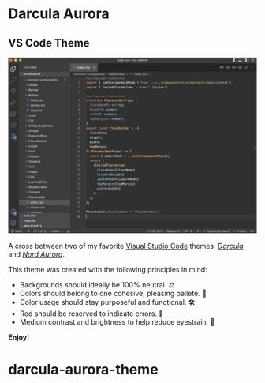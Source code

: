 # Darcula Aurora
## VS Code Theme

![Darcula Aroura screenshot](darcula-aurora.png "Darcula Aroura")

A cross between two of my favorite [Visual Studio Code](https://code.visualstudio.com/) themes: [_Darcula_](https://marketplace.visualstudio.com/items?itemName=rokoroku.vscode-theme-darcula) and [_Nord Aurora_](https://marketplace.visualstudio.com/items?itemName=Avetis.nord-palette).

This theme was created with the following principles in mind:
* Backgrounds should ideally be 100% neutral. ⚖️
* Colors should belong to one cohesive, pleasing pallete. 🎨
* Color usage should stay purposeful and functional. 🛠️
* Red should be reserved to indicate errors. 🚫
* Medium contrast and brightness to help reduce eyestrain. 👀


**Enjoy!**
# darcula-aurora-theme
